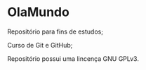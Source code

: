 # OlaMundo
 Repositório para fins de estudos;

 Curso de Git e GitHub;
 
 Repositório possui uma lincença GNU GPLv3.

